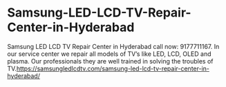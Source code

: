 # Samsung-LED-LCD-TV-Repair-Center-in-Hyderabad
Samsung LED LCD TV Repair Center in Hyderabad call now: 9177711167. In our service center we repair all models of TV’s like LED, LCD, OLED and plasma. Our professionals they are well trained in solving the troubles of TV.https://samsungledlcdtv.com/samsung-led-lcd-tv-repair-center-in-hyderabad/

